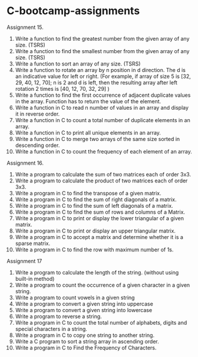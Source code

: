 # C-bootcamp-assignments

Assignment 15.
1. Write a function to find the greatest number from the given array of any size. (TSRS)
2. Write a function to find the smallest number from the given array of any size. (TSRS)
3. Write a function to sort an array of any size. (TSRS)
4. Write a function to rotate an array by n position in d direction. The d is an indicative
value for left or right. (For example, if array of size 5 is [32, 29, 40, 12, 70]; n is 2 and
d is left, then the resulting array after left rotation 2 times is [40, 12, 70, 32, 29] )
5. Write a function to find the first occurrence of adjacent duplicate values in the array.
Function has to return the value of the element.
6. Write a function in C to read n number of values in an array and display it in reverse
order.
7. Write a function in C to count a total number of duplicate elements in an array.
8. Write a function in C to print all unique elements in an array.
9. Write a function in C to merge two arrays of the same size sorted in descending
order.
10. Write a function in C to count the frequency of each element of an array.

Assignment 16.
1. Write a program to calculate the sum of two matrices each of order 3x3.
2. Write a program to calculate the product of two matrices each of order 3x3.
3. Write a program in C to find the transpose of a given matrix.
4. Write a program in C to find the sum of right diagonals of a matrix.
5. Write a program in C to find the sum of left diagonals of a matrix.
6. Write a program in C to find the sum of rows and columns of a Matrix.
7. Write a program in C to print or display the lower triangular of a given matrix.
8. Write a program in C to print or display an upper triangular matrix.
9. Write a program in C to accept a matrix and determine whether it is a sparse matrix.
10. Write a program in C to find the row with maximum number of 1s.

Assignment 17

1. Write a program to calculate the length of the string. (without using built-in method)
2. Write a program to count the occurrence of a given character in a given string.
3. Write a program to count vowels in a given string
4. Write a program to convert a given string into uppercase
5. Write a program to convert a given string into lowercase
6. Write a program to reverse a string.
7. Write a program in C to count the total number of alphabets, digits and special
characters in a string.
8. Write a program in C to copy one string to another string.
9. Write a C program to sort a string array in ascending order.
10. Write a program in C to Find the Frequency of Characters.

